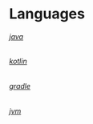# Languages

###### [java](https://blog.csdn.net/qq_38350635/category_9147772.html)

###### [kotlin](https://github.com/sunnnydaydev/NoteKotlin)

###### [gradle](https://blog.csdn.net/qq_38350635/category_9405281.html)

###### [jvm](https://blog.csdn.net/qq_38350635/category_9398874.html)